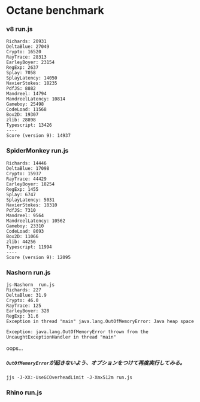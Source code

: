 # Octane benchmark

### v8 run.js

```
Richards: 20931
DeltaBlue: 27049
Crypto: 16520
RayTrace: 28313
EarleyBoyer: 23154
RegExp: 2637
Splay: 7058
SplayLatency: 14050
NavierStokes: 18235
PdfJS: 8882
Mandreel: 14794
MandreelLatency: 10814
Gameboy: 25498
CodeLoad: 11568
Box2D: 19307
zlib: 28898
Typescript: 13426
----
Score (version 9): 14937
```

### SpiderMonkey run.js

```
Richards: 14446
DeltaBlue: 17098
Crypto: 15937
RayTrace: 44429
EarleyBoyer: 18254
RegExp: 1455
Splay: 6747
SplayLatency: 5031
NavierStokes: 18310
PdfJS: 7310
Mandreel: 9564
MandreelLatency: 10562
Gameboy: 23310
CodeLoad: 8693
Box2D: 11066
zlib: 44256
Typescript: 11994
----
Score (version 9): 12095
```

### Nashorn run.js

```
js-Nashorn  run.js
Richards: 227
DeltaBlue: 31.9
Crypto: 46.0
RayTrace: 125
EarleyBoyer: 328
RegExp: 31.6
Exception in thread "main" java.lang.OutOfMemoryError: Java heap space

Exception: java.lang.OutOfMemoryError thrown from the UncaughtExceptionHandler in thread "main"
```

oops...

##### ``OutOfMemoryError``が起きないよう、オプションをつけて再度実行してみる。

```
jjs -J-XX:-UseGCOverheadLimit -J-Xmx512m run.js
```


### Rhino run.js



